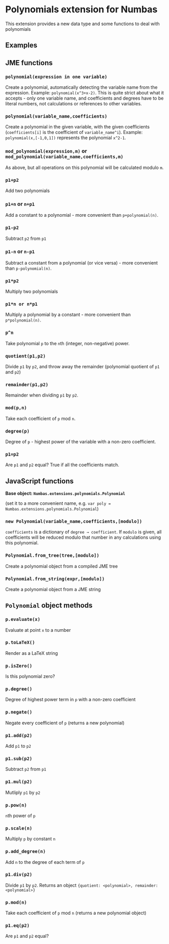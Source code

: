 Polynomials extension for Numbas
==========================

This extension provides a new data type and some functions to deal with polynomials

Examples
--------

JME functions
-------------

### `polynomial(expression in one variable)`

Create a polynomial, automatically detecting the variable name from the expression. Example: `polynomial(x^3+x-2)`. This is quite strict about what it accepts - only one variable name, and coefficients and degrees have to be literal numbers, not calculations or references to other variables.

### `polynomial(variable_name,coefficients)`

Create a polynomial in the given variable, with the given coefficients (`coefficients[i]` is the coefficient of `variable_name^i`). Example: `polynomial(x,[-1,0,1])` represents the polynomial `x^2-1`.

### `mod_polynomial(expression,m)` or `mod_polynomial(variable_name,coefficients,m)`

As above, but all operations on this polynomial will be calculated modulo `m`. 

### `p1+p2`

Add two polynomials

### `p1+n` or `n+p1`

Add a constant to a polynomial - more convenient than `p+polynomial(n)`.

### `p1-p2`

Subtract `p2` from `p1`

### `p1-n` or `n-p1`

Subtract a constant from a polynomial (or vice versa) - more convenient than `p-polynomial(n)`.

### `p1*p2`

Multiply two polynomials

### `p1*n or n*p1`

Multiply a polynomial by a constant - more convenient than `p*polynomial(n)`.

### `p^n`

Take polynomial `p` to the `n`th (integer, non-negative) power.

### `quotient(p1,p2)`

Divide `p1` by `p2`, and throw away the remainder (polynomial quotient of `p1` and `p2`)

### `remainder(p1,p2)`

Remainder when dividing `p1` by `p2`.

### `mod(p,n)`

Take each coefficient of `p` mod `n`.

### `degree(p)`

Degree of `p` - highest power of the variable with a non-zero coefficient.

### `p1=p2`

Are `p1` and `p2` equal? True if all the coefficients match.


JavaScript functions
--------------------

**Base object: `Numbas.extensions.polynomials.Polynomial`** 

(set it to a more convenient name, e.g. `var poly = Numbas.extensions.polynomials.Polynomial`)

### `new Polynomial(variable_name,coefficients,[modulo])`

`coefficients` is a dictionary of `degree → coefficient`. If `modulo` is given, all coefficients will be reduced modulo that number in any calculations using this polynomial.

### `Polynomial.from_tree(tree,[modulo])`

Create a polynomial object from a compiled JME tree

### `Polynomial.from_string(expr,[modulo])`

Create a polynomial object from a JME string

## `Polynomial` object methods

### `p.evaluate(x)`

Evaluate at point `x` to a number

### `p.toLaTeX()`

Render as a LaTeX string

### `p.isZero()`

Is this polynomial zero?

### `p.degree()`

Degree of highest power term in `p` with a non-zero coefficient

### `p.negate()`

Negate every coefficient of `p` (returns a new polynomial)

### `p1.add(p2)`

Add `p1` to `p2`

### `p1.sub(p2)`

Subtract `p2` from `p1`

### `p1.mul(p2)`

Mutliply `p1` by `p2`

### `p.pow(n)`

`n`th power of `p`

### `p.scale(n)`

Multiply `p` by constant `n`

### `p.add_degree(n)`

Add `n` to the degree of each term of `p`

### `p1.div(p2)`

Divide `p1` by `p2`. Returns an object `{quotient: <polynomial>, remainder: <polynomial>}`

### `p.mod(n)`

Take each coefficient of `p` mod `n` (returns a new polynomial object)

### `p1.eq(p2)`

Are `p1` and `p2` equal?
